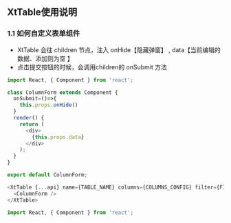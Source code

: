## XtTable使用说明



### 1.1 如何自定义表单组件

- XtTable 会往 children 节点，注入 onHide【隐藏弹窗】 , data【当前编辑的数据、添加则为空 】
- 点击提交按钮的时候，会调用children的 onSubmit 方法

```javascript
import React, { Component } from 'react';

class ColumnForm extends Component {
  onSubmit=()=>{
    this.props.onHide()
  }
  render() {
    return (
      <div>
        {this.props.data}
      </div>
    );
  }
}

export default ColumnForm;
```

```javascript
<XtTable {...api} name={TABLE_NAME} columns={COLUMNS_CONFIG} filter={FILTER}>
  <ColumnForm />
</XtTable>

import React, { Component } from 'react';

```
